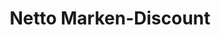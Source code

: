 ---
title: "Netto Marken-Discount"
url: /coburg/netto-marken-discount-karchestrasse/
shop: Supermarkt
---